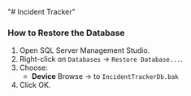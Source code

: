 "# Incident Tracker" 

### How to Restore the Database

1. Open SQL Server Management Studio.
2. Right-click on `Databases` → `Restore Database...`.
3. Choose:
   - **Device** Browse → to `IncidentTrackerDb.bak`
4. Click OK.

